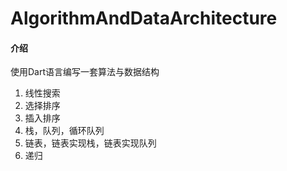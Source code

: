 # AlgorithmAndDataArchitecture

#### 介绍
使用Dart语言编写一套算法与数据结构
1. 线性搜索
2. 选择排序
3. 插入排序
4. 栈，队列，循环队列
5. 链表，链表实现栈，链表实现队列
6. 递归

